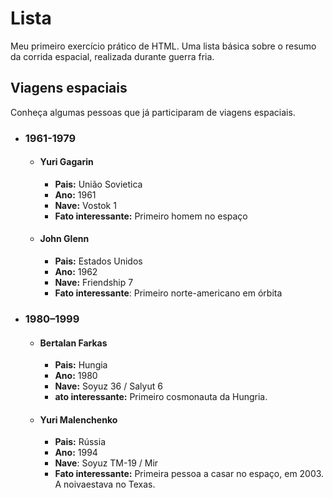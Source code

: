 # Lista
Meu primeiro exercício prático de HTML. Uma lista básica sobre o resumo da corrida espacial, realizada durante guerra fria.

<h2>Viagens espaciais</h2>

<p>Conheça algumas pessoas que já participaram de viagens espaciais.</p>

<ul>
  <li><h3>1961-1979</h3></li>
  <ul>
    <li><h4>Yuri Gagarin</h4></li>
    <ul>
      <li><b>Pais:</b> União Sovietica</li>
      <li><b>Ano:</b> 1961</li>
      <li><b>Nave:</b> Vostok 1</li>
      <li><b>Fato interessante:</b> Primeiro homem no espaço</li>
    </ul>
  </ul>

  <ul>
    <li><h4>John Glenn</h4></li>
    <ul>
      <li><b>Pais:</b> Estados Unidos</li>
      <li><b>Ano:</b> 1962</li>
      <li><b>Nave:</b> Friendship 7</li>
      <li><b>Fato interessante</b>: Primeiro norte-americano em órbita</li>
    </ul>
  </ul>
</ul>

<ul>
  <li><h3>1980–1999</h3></li>
  <ul>
    <li><h4>Bertalan Farkas</h4></li>
    <ul>
      <li><b>Pais:</b> Hungia</li>
      <li><b>Ano:</b> 1980</li>
      <li><b>Nave:</b> Soyuz 36 / Salyut 6</li>
      <li><b>ato interessante:</b> Primeiro cosmonauta da Hungria.</li>
    </ul>
  </ul>
  <ul>
    <li><h4>Yuri Malenchenko</h4></li>
    <ul>
      <li><b>Pais:</b> Rússia</li>
      <li><b>Ano:</b> 1994</li>
      <li><b>Nave</b>: Soyuz TM-19 / Mir</li>
      <li>
        <b>Fato interessante:</b> Primeira pessoa a casar no espaço, em 2003. A
        noivaestava no Texas.
      </li>
    </ul>
  </ul>
</ul>
